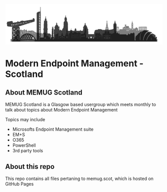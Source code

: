 ![Logo](https://github.com/smcallister594/memugscotland/blob/gh-pages/assets/img/glasgow-edinburgh-skylinepng-alt.png?raw=true)



# Modern Endpoint Management - Scotland
## About MEMUG Scotland

MEMUG Scotland is a Glasgow based usergroup which meets monthly to talk about topics about Modern Endpoint Management

Topics may include

* Microsofts Endpoint Management suite
* EM+S
* O365
* PowerShell
* 3rd party tools

## About this repo
This repo contains all files pertaning to memug.scot, which is hosted on GitHub Pages
